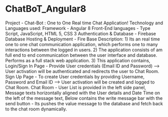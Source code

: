 # ChatBoT_Angular8
Project - Chat-Bot : One to One Real time Chat Application!  Technology and Languages used:   Framework - Angular 8  Front-End languages - Type Script, JavaScript, HTML 5, CSS 3  Authentication &amp; Database - Firebase Database  Hosting &amp; Deployment - Fire Base  Description: 1) Its an real time one to one chat communication application, which performs one to many interactions between the logged in users. 2) The application consists of am full end to end communication between the user interface and database. Performs as a full stack web application. 3) This application contains,  Login/Sign In Page - Provide User credentials (Email ID and  Password) --> User activation will be authenticated and redirects the user to Chat Room. Sign Up Page - To create User credentials by providing Username, Password and Email ID --> User activation will be created and logged to Chat Room. Chat Room - User List is provided in the left side panel, Message texts horizontally aligned with the User details and Date Time on the left of the message text, Below contains the write message bar with the send button - Its pushes the value message to the database and fetch back to the chat room dynamically.
